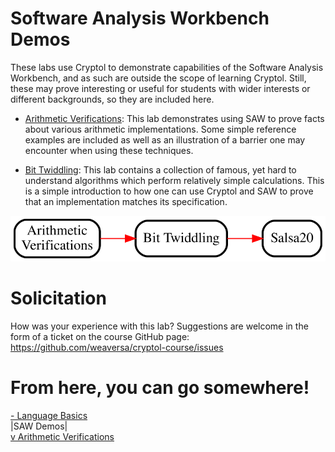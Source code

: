 # Software Analysis Workbench Demos

These labs use Cryptol to demonstrate capabilities of the Software
Analysis Workbench, and as such are outside the scope of learning
Cryptol. Still, these may prove interesting or useful for students
with wider interests or different backgrounds, so they are included
here.

* [Arithmetic
  Verifications](SAW/ArithmeticVerifications/ArithmeticVerifications.md):
  This lab demonstrates using SAW to prove facts about various
  arithmetic implementations. Some simple reference examples are
  included as well as an illustration of a barrier one may encounter
  when using these techniques.

* [Bit Twiddling](SAW/Bittwiddling/Bittwiddling.md): This lab
   contains a collection of famous, yet hard to understand algorithms
   which perform relatively simple calculations. This is a simple
   introduction to how one can use Cryptol and SAW to prove that an
   implementation matches its specification.

<img class="center" src="https://raw.githubusercontent.com/weaversa/cryptol-course/L4y3rc4k3/misc/SAWDemos.gv.svg" alt="SAW Demos - Suggested Flow">

# Solicitation

How was your experience with this lab? Suggestions are welcome in the
form of a ticket on the course GitHub page:
https://github.com/weaversa/cryptol-course/issues

# From here, you can go somewhere!

[- Language Basics](/labs/Language/Basics.md) \
|SAW Demos| \
[v Arithmetic Verifications](/labs/Demos/SAW/ArithmeticVerifications/ArithmeticVerifications.md)
